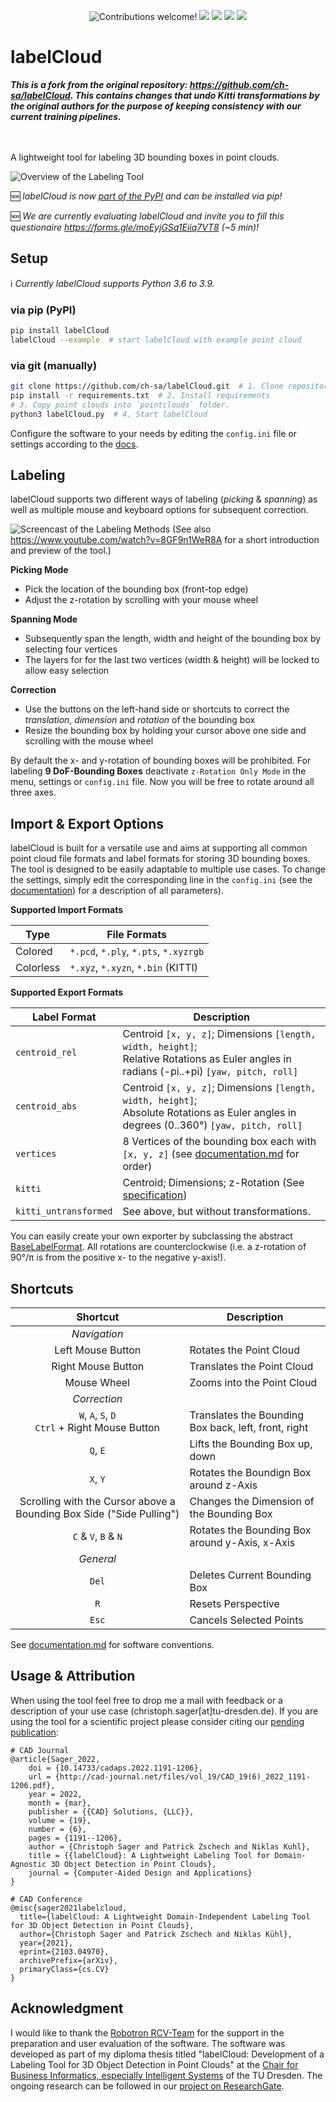 <p align="center">
    <img src="https://img.shields.io/badge/contributions-welcome!-green" alt="Contributions welcome!"/>
    <img src="https://img.shields.io/github/last-commit/ch-sa/labelCloud?color=blue">
    <img src="https://img.shields.io/pypi/pyversions/labelCloud" />
    <img src="https://github.com/ch-sa/labelCloud/workflows/Tests/badge.svg" />
    <img src="https://img.shields.io/badge/code%20style-black-000000.svg" />
</p>


# labelCloud
<i> **This is a fork from the original repository: https://github.com/ch-sa/labelCloud. This contains changes that undo Kitti transformations by the original authors for the purpose of keeping consistency with our current training pipelines.** </i>

<br></br>
A lightweight tool for labeling 3D bounding boxes in point clouds.

![Overview of the Labeling Tool](https://raw.githubusercontent.com/ch-sa/labelCloud/master/docs/io_overview.png)

:new: *labelCloud is now [part of the PyPI](https://pypi.org/project/labelCloud/) and can be installed via pip!*

:new: *We are currently evaluating labelCloud and invite you to fill this questionaire https://forms.gle/moEyjGSa1Eiiq7VT8 (~5 min)!*

## Setup
:information_source: *Currently labelCloud supports Python 3.6 to 3.9.*

### via pip (PyPI)
```bash
pip install labelCloud
labelCloud --example  # start labelCloud with example point cloud
```

### via git (manually)

```bash
git clone https://github.com/ch-sa/labelCloud.git  # 1. Clone repository
pip install -r requirements.txt  # 2. Install requirements
# 3. Copy point clouds into `pointclouds` folder.
python3 labelCloud.py  # 4. Start labelCloud
```

Configure the software to your needs by editing the `config.ini` file or settings according to the [docs](https://github.com/ch-sa/labelCloud/blob/master/docs/documentation.md).

## Labeling
labelCloud supports two different ways of labeling (*picking* & *spanning*) as well as multiple mouse and keyboard options for subsequent correction.

![Screencast of the Labeling Methods](https://raw.githubusercontent.com/ch-sa/labelCloud/master/docs/screencast_small.gif)
(See also https://www.youtube.com/watch?v=8GF9n1WeR8A for a short introduction and preview of the tool.)

**Picking Mode**

* Pick the location of the bounding box (front-top edge)
* Adjust the z-rotation by scrolling with your mouse wheel

**Spanning Mode**

* Subsequently span the length, width and height of the bounding box by selecting four vertices
* The layers for for the last two vertices (width & height) will be locked to allow easy selection

**Correction**

* Use the buttons on the left-hand side or shortcuts to correct the *translation*, *dimension* and *rotation* of the bounding box
* Resize the bounding box by holding your cursor above one side and scrolling with the mouse wheel

By default the x- and y-rotation of bounding boxes will be prohibited.
For labeling **9 DoF-Bounding Boxes** deactivate `z-Rotation Only Mode` in the menu, settings or `config.ini` file.
Now you will be free to rotate around all three axes.

## Import & Export Options
labelCloud is built for a versatile use and aims at supporting all common point cloud file formats and label formats for storing 3D bounding boxes.
The tool is designed to be easily adaptable to multiple use cases. To change the settings, simply edit the corresponding line in the `config.ini` (see the [documentation](https://github.com/ch-sa/labelCloud/blob/master/docs/documentation.md)) for a description of all parameters).

**Supported Import Formats**

| Type      | File Formats                          |
| --------- | ------------------------------------- |
| Colored   | `*.pcd`, `*.ply`, `*.pts`, `*.xyzrgb` |
| Colorless | `*.xyz`, `*.xyzn`, `*.bin` (KITTI)    |

**Supported Export Formats**

| Label Format          | Description                                                                                                                                                    |
| --------------------- | -------------------------------------------------------------------------------------------------------------------------------------------------------------- |
| `centroid_rel`        | Centroid `[x, y, z]`; Dimensions `[length, width, height]`; <br> Relative Rotations as Euler angles in radians (-pi..+pi) `[yaw, pitch, roll]`                 |
| `centroid_abs`        | Centroid `[x, y, z]`; Dimensions `[length, width, height]`; <br> Absolute Rotations as Euler angles in degrees (0..360°) `[yaw, pitch, roll]`                  |
| `vertices`            | 8 Vertices of the bounding box each with `[x, y, z]` (see [documentation.md](https://github.com/ch-sa/labelCloud/blob/master/docs/documentation.md) for order) |
| `kitti`               | Centroid; Dimensions; z-Rotation (See [specification](https://github.com/bostondiditeam/kitti/blob/master/resources/devkit_object/readme.txt))                 |
| `kitti_untransformed` | See above, but without transformations.                                                                                                                        |

You can easily create your own exporter by subclassing the abstract [BaseLabelFormat](https://github.com/ch-sa/labelCloud/blob/master/labelCloud/label_formats/base.py#L10).
All rotations are counterclockwise (i.e. a z-rotation of 90°/π is from the positive x- to the negative y-axis!).

## Shortcuts

|                               Shortcut                               | Description                                          |
| :------------------------------------------------------------------: | ---------------------------------------------------- |
|                             *Navigation*                             |                                                      |
|                          Left Mouse Button                           | Rotates the Point Cloud                              |
|                          Right Mouse Button                          | Translates the Point Cloud                           |
|                             Mouse Wheel                              | Zooms into the Point Cloud                           |
|                             *Correction*                             |                                                      |
|         `W`, `A`, `S`, `D` <br> `Ctrl` + Right Mouse Button          | Translates the Bounding Box back, left, front, right |
|                               `Q`, `E`                               | Lifts the Bounding Box up, down                      |
|                               `X`, `Y`                               | Rotates the Boundign Box around z-Axis               |
| Scrolling with the Cursor above a Bounding Box Side ("Side Pulling") | Changes the Dimension of the Bounding Box            |
|                         `C` & `V`, `B` & `N`                         | Rotates the Bounding Box around y-Axis, x-Axis       |
|                              *General*                               |                                                      |
|                                `Del`                                 | Deletes Current Bounding Box                         |
|                                 `R`                                  | Resets Perspective                                   |
|                                `Esc`                                 | Cancels Selected Points                              |


See [documentation.md](https://github.com/ch-sa/labelCloud/blob/master/docs/documentation.md) for software conventions.

## Usage & Attribution
When using the tool feel free to drop me a mail with feedback or a description of your use case (christoph.sager[at]tu-dresden.de).
If you are using the tool for a scientific project please consider citing our [pending publication](https://arxiv.org/abs/2103.04970):

    # CAD Journal
    @article{Sager_2022,
        doi = {10.14733/cadaps.2022.1191-1206},
        url = {http://cad-journal.net/files/vol_19/CAD_19(6)_2022_1191-1206.pdf},
        year = 2022,
        month = {mar},
        publisher = {{CAD} Solutions, {LLC}},
        volume = {19},
        number = {6},
        pages = {1191--1206},
        author = {Christoph Sager and Patrick Zschech and Niklas Kuhl},
        title = {{labelCloud}: A Lightweight Labeling Tool for Domain-Agnostic 3D Object Detection in Point Clouds},
        journal = {Computer-Aided Design and Applications}
    } 
   
    # CAD Conference
    @misc{sager2021labelcloud,
      title={labelCloud: A Lightweight Domain-Independent Labeling Tool for 3D Object Detection in Point Clouds}, 
      author={Christoph Sager and Patrick Zschech and Niklas Kühl},
      year={2021},
      eprint={2103.04970},
      archivePrefix={arXiv},
      primaryClass={cs.CV}
    }

## Acknowledgment
I would like to thank the [Robotron RCV-Team](https://www.robotron.de/rcv) for the support in the preparation and user evaluation of the software.
The software was developed as part of my diploma thesis titled "labelCloud: Development of a Labeling Tool for 3D Object Detection in Point Clouds" at the [Chair for Business Informatics, especially Intelligent Systems](https://tu-dresden.de/bu/wirtschaft/winf/isd) of the TU Dresden. The ongoing research can be followed in our [project on ResearchGate](https://www.researchgate.net/project/Development-of-a-Point-Cloud-Labeling-Tool-to-Generate-Training-Data-for-3D-Object-Detection-and-6D-Pose-Estimation).
